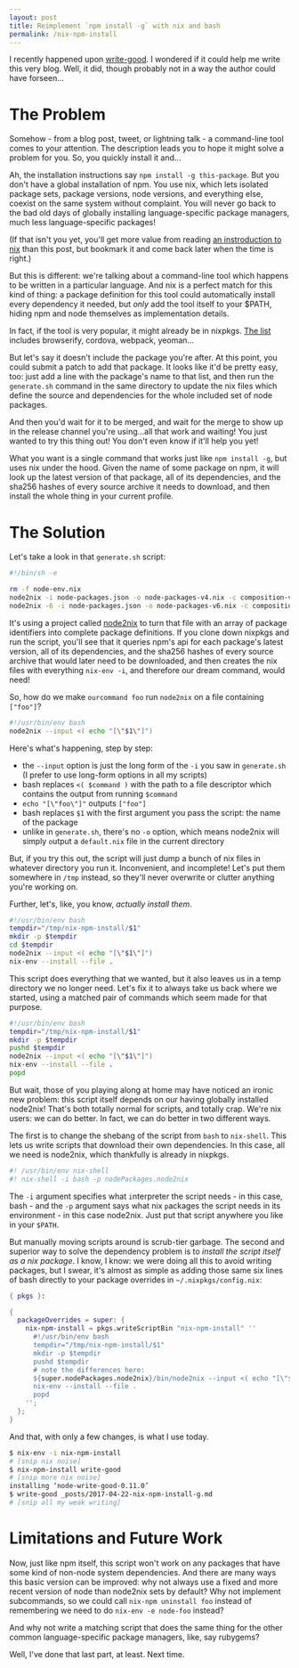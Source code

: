 ```yaml
---
layout: post
title: Reimplement `npm install -g` with nix and bash
permalink: /nix-npm-install
---
```


I recently happened upon [write-good](https://www.npmjs.com/package/write-good).  I wondered if it could help me write this very blog.  Well, it did, though probably not in a way the author could have forseen...

# The Problem
Somehow - from a blog post, tweet, or lightning talk - a command-line tool comes to your attention.  The description leads you to hope it might solve a problem for you.  So, you quickly install it and...

Ah, the installation instructions say `npm install -g this-package`.  But you don't have a global installation of npm.  You use nix, which lets isolated package sets, package versions, node versions, and everything else, coexist on the same system without complaint.  You will never go back to the bad old days of globally installing language-specific package managers, much less language-specific packages!

<aside>(If that isn't you yet, you'll get more value from reading <a href="https://nixos.org/nix/manual/#chap-introduction">an instroduction to nix</a> than this post, but bookmark it and come back later when the time is right.)</aside>

But this is different: we're talking about a command-line tool which happens to be written in a particular language.  And nix is a perfect match for this kind of thing: a package definition for this tool could automatically install every dependency it needed, but _only_ add the tool itself to your $PATH, hiding npm and node themselves as implementation details.

In fact, if the tool is very popular, it might already be in nixpkgs.  [The list](https://github.com/NixOS/nixpkgs/blob/master/pkgs/top-level/node-packages.json) includes browserify, cordova, webpack, yeoman...

But let's say it doesn't include the package you're after.  At this point, you could submit a patch to add that package.  It looks like it'd be pretty easy, too: just add a line with the package's name to that list, and then run the `generate.sh` command in the same directory to update the nix files which define the source and dependencies for the whole included set of node packages.

And then you'd wait for it to be merged, and wait for the merge to show up in the release channel you're using...all that work and waiting!  You just wanted to try this thing out!  You don't even know if it'll help you yet!

What you want is a single command that works just like `npm install -g`, but uses nix under the hood.  Given the name of some package on npm, it will look up the latest version of that package, all of its dependencies, and the sha256 hashes of every source archive it needs to download, and then install the whole thing in your current profile.

# The Solution

Let's take a look in that `generate.sh` script:

```bash
#!/bin/sh -e

rm -f node-env.nix
node2nix -i node-packages.json -o node-packages-v4.nix -c composition-v4.nix
node2nix -6 -i node-packages.json -o node-packages-v6.nix -c composition-v6.nix
```

It's using a project called [node2nix](https://github.com/svanderburg/node2nix) to turn that file with an array of package identifiers into complete package definitions.  If you clone down nixpkgs and run the script, you'll see that it queries npm's api for each package's latest version, all of its dependencies, and the sha256 hashes of every source archive that would later need to be downloaded, and then creates the nix files with everything `nix-env -i`, and therefore our dream command,  would need!

So, how do we make `ourcommand foo` run `node2nix` on a file containing `["foo"]`?

```bash
#!/usr/bin/env bash
node2nix --input <( echo "[\"$1\"]")
```

Here's what's happening, step by step:
- the `--input` option is just the long form of the `-i` you saw in `generate.sh` (I prefer to use long-form options in all my scripts)
- bash replaces `<( $command )` with the path to a file descriptor which contains the output from running `$command`
- `echo "[\"foo\"]"` outputs `["foo"]`
- bash replaces `$1` with the first argument you pass the script: the name of the package
- unlike in `generate.sh`, there's no `-o` option, which means node2nix will simply `o`utput a `default.nix` file in the current directory

But, if you try this out, the script will just dump a bunch of nix files in whatever directory you run it.  Inconvenient, and incomplete!  Let's put them somewhere in `/tmp` instead, so they'll never overwrite or clutter anything you're working on.

Further, let's, like, you know, _actually install them_.

```bash
#!/usr/bin/env bash
tempdir="/tmp/nix-npm-install/$1"
mkdir -p $tempdir
cd $tempdir
node2nix --input <( echo "[\"$1\"]")
nix-env --install --file .
```

This script does everything that we wanted, but it also leaves us in a temp directory we no longer need.  Let's fix it to always take us back where we started, using a matched pair of commands which seem made for that purpose.

```bash
#!/usr/bin/env bash
tempdir="/tmp/nix-npm-install/$1"
mkdir -p $tempdir
pushd $tempdir
node2nix --input <( echo "[\"$1\"]")
nix-env --install --file .
popd
```

But wait, those of you playing along at home may have noticed an ironic new problem: this script itself depends on our having globally installed node2nix!  That's both totally normal for scripts, and totally crap.  We're nix users: we can do better.  In fact, we can do better in two different ways.

The first is to change the shebang of the script from `bash` to `nix-shell`.  This lets us write scripts that download their own dependencies. In this case, all we need is node2nix, which thankfully is already in nixpkgs.

```bash
#! /usr/bin/env nix-shell
#! nix-shell -i bash -p nodePackages.node2nix
```

The `-i` argument specifies what `i`nterpreter the script needs - in this case, bash - and the `-p` argument says what nix `p`ackages the script needs in its environment - in this case node2nix.  Just put that script anywhere you like in your `$PATH`.

But manually moving scripts around is scrub-tier garbage.  The second and superior way to solve the dependency problem is to _install the script itself as a nix package_.  I know, I know: we were doing all this to avoid writing packages, but I swear, it's almost as simple as adding those same six lines of bash directly to your package overrides in `~/.nixpkgs/config.nix`:

```nix 
{ pkgs }:

{
  packageOverrides = super: {
    nix-npm-install = pkgs.writeScriptBin "nix-npm-install" ''
      #!/usr/bin/env bash
      tempdir="/tmp/nix-npm-install/$1"
      mkdir -p $tempdir
      pushd $tempdir
      # note the differences here:
      ${super.nodePackages.node2nix}/bin/node2nix --input <( echo "[\"$1\"]")
      nix-env --install --file .
      popd
    '';
  };
}
```

And that, with only a few changes, is what I use today.

```bash
$ nix-env -i nix-npm-install
# [snip nix noise]
$ nix-npm-install write-good
# [snip more nix noise]
installing ‘node-write-good-0.11.0’
$ write-good _posts/2017-04-22-nix-npm-install-g.md
# [snip all my weak writing]
```

# Limitations and Future Work

Now, just like npm itself, this script won't work on any packages that have some kind of non-node system dependencies.  And there are many ways this basic version can be improved: why not always use a fixed and more recent version of node than node2nix sets by default? Why not implement subcommands, so we could call `nix-npm uninstall foo` instead of remembering we need to do `nix-env -e node-foo` instead?

And why not write a matching script that does the same thing for the other common language-specific package managers, like, say rubygems?

Well, I've done that last part, at least.  Next time.
